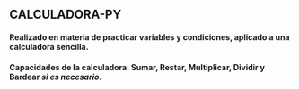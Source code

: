 ## CALCULADORA-PY
#### Realizado en materia de practicar variables y condiciones, aplicado a una calculadora sencilla.
#### Capacidades de la calculadora: Sumar, Restar, Multiplicar, Dividir y Bardear *si es necesario*.
